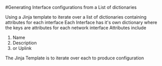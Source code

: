 #Generating Interface configurations from a List of dictionaries

Using  a Jinja template to iterate over a list of dictionaries containing attributes for each interface
Each Interface has it's own dictionary where the keys are attributes for each network interface 
Attributes include 
1. Name
2. Description
3. or Uplink 

The Jinja Template is to iterate over each to produce configuration



